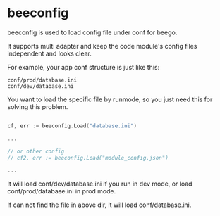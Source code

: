 # beeconfig
beeconfig is used to load config file under conf for beego.

It supports multi adapter and keep the code module's config files independent and looks clear.

For example, your app conf structure is just like this:
```
conf/prod/database.ini
conf/dev/database.ini
```

You want to load the specific file by runmode, so you just need this for solving this problem.

```go

cf, err := beeconfig.Load("database.ini")

...

// or other config
// cf2, err := beeconfig.Load("module_config.json")

...

```

It will load conf/dev/database.ini if you run in dev mode, or load conf/prod/database.ini in prod mode.

If can not find the file in above dir, it will load conf/database.ini.
